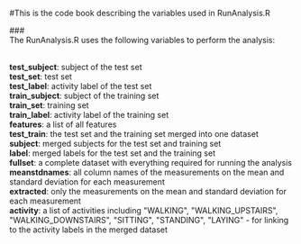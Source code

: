 #This is the code book describing the variables used in RunAnalysis.R

###<br/>The RunAnalysis.R uses the following variables to perform the analysis:

<br/><b>test_subject</b>: subject of the test set
<br/><b>test_set</b>: test set
<br/><b>test_label</b>: activity label of the test set
<br/><b>train_subject</b>: subject of the training set
<br/><b>train_set</b>: training set
<br/><b>train_label</b>: activity label of the training set
<br/><b>features</b>: a list of all features
<br/><b>test_train</b>: the test set and the training set merged into one dataset
<br/><b>subject</b>: merged subjects for the test set and training set
<br/><b>label</b>: merged labels for the test set and the training set
<br/><b>fullset</b>: a complete dataset with everything required for running the analysis
<br/><b>meanstdnames</b>: all column names of the measurements on the mean and standard deviation for each measurement
<br/><b>extracted</b>: only the measurements on the mean and standard deviation for each measurement
<br/><b>activity</b>: a list of activities including "WALKING", "WALKING_UPSTAIRS", 
"WALKING_DOWNSTAIRS", "SITTING", "STANDING", "LAYING" - for linking to the activity labels in the merged dataset
